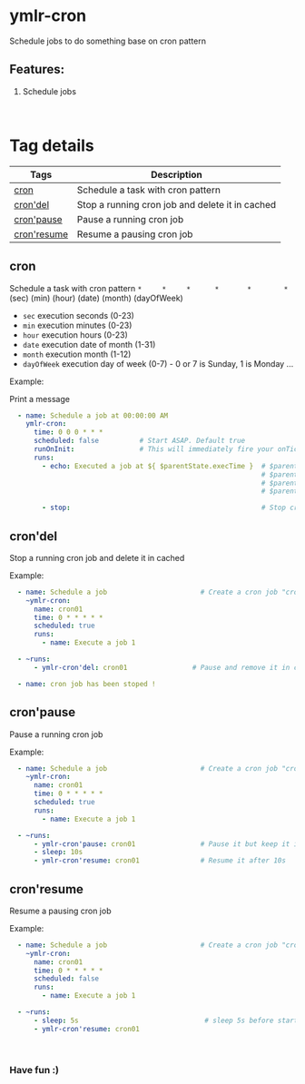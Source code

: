 # ymlr-cron
Schedule jobs to do something base on cron pattern

## Features:
1. Schedule jobs
<br/>

# Tag details

| Tags | Description |
|---|---|
| [cron](#cron) | Schedule a task with cron pattern |
| [cron'del](#cron'del) | Stop a running cron job and delete it in cached |
| [cron'pause](#cron'pause) | Pause a running cron job |
| [cron'resume](#cron'resume) | Resume a pausing cron job |



## <a id="cron"></a>cron  
  
Schedule a task with cron pattern
` *     *     *      *       *        * `
(sec) (min) (hour) (date) (month) (dayOfWeek)

- `sec`           execution seconds (0-23)
- `min`           execution minutes (0-23)
- `hour`          execution hours (0-23)
- `date`          execution date of month (1-31)
- `month`         execution month (1-12)
- `dayOfWeek`     execution day of week (0-7) - 0 or 7 is Sunday, 1 is Monday ...  

Example:  

Print a message
```yaml
  - name: Schedule a job at 00:00:00 AM
    ymlr-cron:
      time: 0 0 0 * * *
      scheduled: false          # Start ASAP. Default true
      runOnInit:                # This will immediately fire your onTick function as soon as the requisite initialization has happened. This option is set to false by default for backwards compatibility.
      runs:
        - echo: Executed a job at ${ $parentState.execTime }  # $parentState.time: cron pattern (Date)
                                                              # $parentState.task: Task object
                                                              # $parentState.lastDate: Tells you the last execution date.
                                                              # $parentState.nextDate: Provides the next date that will trigger an onTick.

        - stop:                                               # Stop cron job, dont execute anymore
```  


## <a id="cron'del"></a>cron'del  
  
Stop a running cron job and delete it in cached
  

Example:  

```yaml
  - name: Schedule a job                       # Create a cron job "cron01" and shedule it
    ~ymlr-cron:
      name: cron01
      time: 0 * * * * *
      scheduled: true
      runs:
        - name: Execute a job 1

  - ~runs:
      - ymlr-cron'del: cron01                # Pause and remove it in cached. After this, the cron task will be finished to keep playing the next steps

  - name: cron job has been stoped !
```  


## <a id="cron'pause"></a>cron'pause  
  
Pause a running cron job
  

Example:  

```yaml
  - name: Schedule a job                       # Create a cron job "cron01" and shedule it
    ~ymlr-cron:
      name: cron01
      time: 0 * * * * *
      scheduled: true
      runs:
        - name: Execute a job 1

  - ~runs:
      - ymlr-cron'pause: cron01                # Pause it but keep it in cached to resume later
      - sleep: 10s
      - ymlr-cron'resume: cron01               # Resume it after 10s
```  


## <a id="cron'resume"></a>cron'resume  
  
Resume a pausing cron job
  

Example:  

```yaml
  - name: Schedule a job                       # Create a cron job "cron01" but not run yet
    ~ymlr-cron:
      name: cron01
      time: 0 * * * * *
      scheduled: false
      runs:
        - name: Execute a job 1

  - ~runs:
      - sleep: 5s                               # sleep 5s before start "cron01"
      - ymlr-cron'resume: cron01
```  


<br/>

### Have fun :)